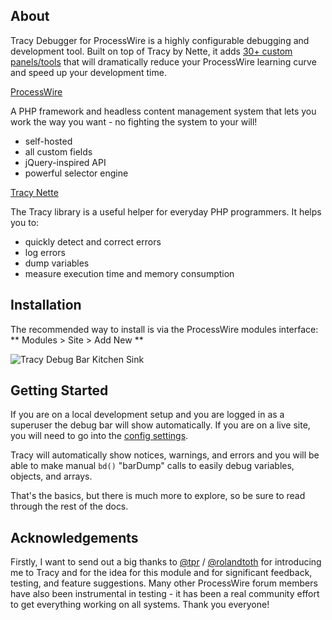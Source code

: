 ## About
Tracy Debugger for ProcessWire is a highly configurable debugging and development tool. Built on top of Tracy by Nette, it adds [30+ custom panels/tools](panels.md) that will dramatically reduce your ProcessWire learning curve and speed up your development time.

[ProcessWire](https://processwire.com)

A PHP framework and headless content management system that lets you work the way you want - no fighting the system to your will!

* self-hosted
* all custom fields
* jQuery-inspired API
* powerful selector engine

[Tracy Nette](https://tracy.nette.org/)

The Tracy library is a useful helper for everyday PHP programmers. It helps you to:
* quickly detect and correct errors
* log errors
* dump variables
* measure execution time and memory consumption

## Installation
The recommended way to install is via the ProcessWire modules interface: ** Modules > Site > Add New **

![Tracy Debug Bar Kitchen Sink](/img/install.png "Tracy Debugger")

## Getting Started
If you are on a local development setup and you are logged in as a superuser the debug bar will show automatically. If you are on a live site, you will need to go into the [config settings](configuration.md).

Tracy will automatically show notices, warnings, and errors and you will be able to make manual `bd()` "barDump" calls to easily debug variables, objects, and arrays.

That's the basics, but there is much more to explore, so be sure to read through the rest of the docs.

## Acknowledgements
Firstly, I want to send out a big thanks to [@tpr](https://processwire.com/talk/profile/3156-tpr/) / [@rolandtoth](https://github.com/rolandtoth/) for introducing me to Tracy and for the idea for this module and for significant feedback, testing, and feature suggestions. Many other ProcessWire forum members have also been instrumental in testing - it has been a real community effort to get everything working on all systems. Thank you everyone!
